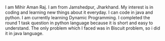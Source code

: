 I am Mihir Aman Raj. I am from Jamshedpur, Jharkhand. My interest is in coding and learning new things about it everyday. I can code in java and python. I am currently learning Dynamic Programming. I completed the round 1 task question in python language because it is short and easy to understand. The only problem which I faced was in Biscuit problem, so i did it in java language. 
